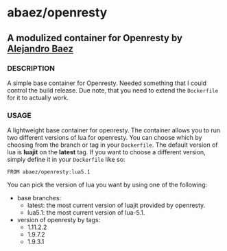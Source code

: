 # abaez/openresty
## A modulized container for Openresty by [Alejandro Baez](https://twitter.com/a_baez)


### DESCRIPTION
A simple base container for Openresty. Needed something that I could control
the build release. Due note, that you need to extend the `Dockerfile` for it to
actually work.

### USAGE
A lightweight base container for openresty. The container allows you to run two
different versions of lua for openresty. You can choose which by choosing from
the branch or tag in your `Dockerfile`. The default version of lua is
**luajit** on the **latest** tag. If you want to choose a different version,
simply define it in your `Dockerfile` like so:

```
FROM abaez/openresty:lua5.1
```

You can pick the version of lua you want by using one of the following:

* base branches:
    * latest: the most current version of luajit provided by openresty.
    * lua5.1: the most current version of lua-5.1.
* version of openresty by tags:
    * 1.11.2.2
    * 1.9.7.2
    * 1.9.3.1

